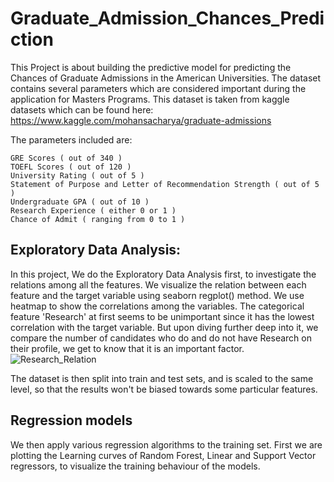 # Graduate_Admission_Chances_Prediction
This Project is about building the predictive model for predicting the Chances of Graduate Admissions in the American Universities. The dataset contains several parameters which are considered important during the application for Masters Programs. This dataset is taken from kaggle datasets which can be found here: https://www.kaggle.com/mohansacharya/graduate-admissions

The parameters included are:

    GRE Scores ( out of 340 )    
    TOEFL Scores ( out of 120 )    
    University Rating ( out of 5 )    
    Statement of Purpose and Letter of Recommendation Strength ( out of 5 )    
    Undergraduate GPA ( out of 10 )    
    Research Experience ( either 0 or 1 )    
    Chance of Admit ( ranging from 0 to 1 )    

## Exploratory Data Analysis:

In this project, We do the Exploratory Data Analysis first, to investigate the relations among all the features. We visualize the relation between each feature and the target variable using seaborn regplot() method. We use heatmap to show the correlations among the variables.
The categorical feature 'Research' at first seems to be unimportant since it has the lowest correlation with the target variable. But upon diving further deep into it, we compare the number of candidates who do and do not have Research on their profile, we get to know that it is an important factor.
![Research_Relation](https://user-images.githubusercontent.com/48134752/55743011-e0faea00-5a4e-11e9-98a9-a158775e7964.PNG)

The dataset is then split into train and test sets, and is scaled to the same level, so that the results won't be biased towards some particular features.

## Regression models
We then apply various regression algorithms to the training set. First we are plotting the Learning curves of Random Forest, Linear and Support Vector regressors, to visualize the training behaviour of the models.


    


